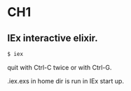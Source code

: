 # CH1 

## IEx interactive elixir. 
```sh
$ iex
```
quit with Ctrl-C twice or with Ctrl-G.

.iex.exs in home dir is run in IEx start up.

